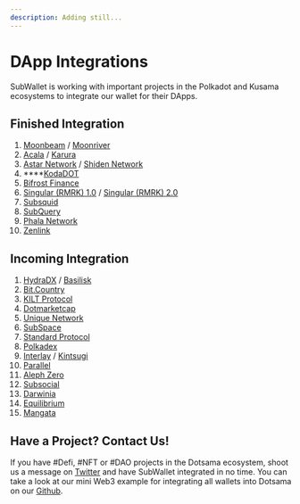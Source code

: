 ```yaml
---
description: Adding still...
---
```


# DApp Integrations

SubWallet is working with important projects in the Polkadot and Kusama ecosystems to integrate our wallet for their DApps.

## Finished Integration&#x20;

1. [Moonbeam](https://moonbeam.network) / [Moonriver](https://moonbeam.network/networks/moonriver/)
2. [Acala](https://acala.network) / [Karura](https://acala.network/karura)
3. [Astar Network](https://astar.network) / [Shiden Network](https://shiden.astar.network)
4. ****[KodaDOT](https://kodadot.xyz)
5. [Bifrost Finance](https://bifrost.finance)
6. [Singular (RMRK) 1.0](https://singular.rmrk.app) / [Singular (RMRK) 2.0](https://singular.app)
7. [Subsquid](https://www.subsquid.io)
8. [SubQuery](https://subquery.network)
9. [Phala Network  ](https://www.phala.network/en/)
10. [Zenlink](https://zenlink.pro/en/)

## Incoming Integration

1. [HydraDX](https://hydradx.io) / [Basilisk](https://bsx.fi)
2. [Bit.Country](https://bit.country)
3. [KILT Protocol](https://www.kilt.io)
4. [Dotmarketcap](https://dotmarketcap.com)
5. [Unique Network](https://unique.network)
6. [SubSpace](https://subspace.network)
7. [Standard Protocol](https://standard.tech)
8. [Polkadex](https://www.polkadex.trade)
9. [Interlay](https://interlay.io) / [Kintsugi](https://kintsugi.interlay.io/bridge?tab=issue)
10. [Parallel](https://parallel.fi)
11. [Aleph Zero](https://alephzero.org)
12. [Subsocial](https://subsocial.network)
13. [Darwinia](https://darwinia.network)
14. [Equilibrium](https://equilibrium.io)
15. [Mangata](https://mangata.finance)

## Have a Project? Contact Us!&#x20;

If you have #Defi, #NFT or #DAO projects in the Dotsama ecosystem, shoot us a message on [Twitter](https://twitter.com/subwalletapp) and have SubWallet integrated in no time. You can take a look at our mini Web3 example for integrating all wallets into Dotsama on our [Github](https://github.com/Koniverse/SubConnect).
